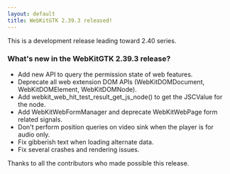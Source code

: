 ```yaml
---
layout: default
title: WebKitGTK 2.39.3 released!
---
```


This is a development release leading toward 2.40 series.

### What's new in the WebKitGTK 2.39.3 release?

 - Add new API to query the permission state of web features.
 - Deprecate all web extension DOM APIs (WebKitDOMDocument, WebKitDOMElement, WebKitDOMNode).
 - Add webkit_web_hit_test_result_get_js_node() to get the JSCValue for the node.
 - Add WebKitWebFormManager and deprecate WebKitWebPage form related signals.
 - Don't perform position queries on video sink when the player is for audio only.
 - Fix gibberish text when loading alternate data.
 - Fix several crashes and rendering issues.

Thanks to all the contributors who made possible this release.
